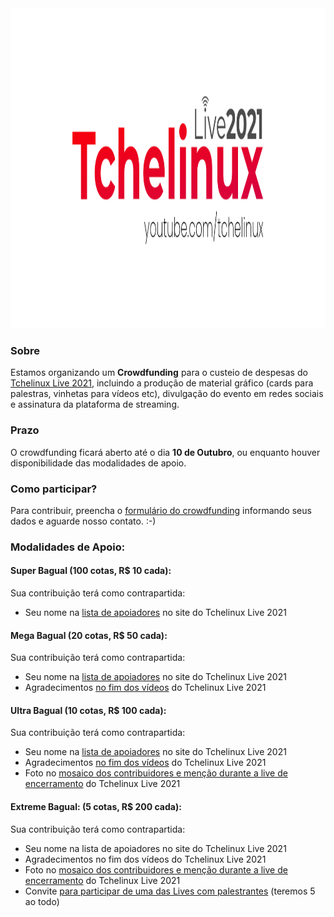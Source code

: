 
<img src="images/banner.png" alt="Crowdfunding Tchelinux Live 2021" width="1280" height="512" border="0">


### Sobre

Estamos organizando um **Crowdfunding** para o custeio de despesas do [Tchelinux Live 2021](https://live.tchelinux.org/), incluindo a produção de material gráfico (cards para palestras, vinhetas para vídeos etc), divulgação do evento em redes sociais e assinatura da plataforma de streaming.

### Prazo    

O crowdfunding ficará aberto até o dia **10 de Outubro**, ou enquanto houver disponibilidade das modalidades de apoio.

### Como participar?

Para contribuir, preencha o [formulário do crowdfunding](https://forms.gle/ToShf1MFFwiS3Day8) informando seus dados e aguarde nosso contato.  :-)

### Modalidades de Apoio:

#### Super Bagual (100 cotas, R$ 10 cada):

Sua contribuição terá como contrapartida: 

-  Seu nome na [lista de apoiadores](https://wiki.tchelinux.org/#!crowdfunding/contribuidores.md) no site do Tchelinux Live 2021

#### Mega Bagual (20 cotas, R$ 50 cada):

Sua contribuição terá como contrapartida:

-  Seu nome na [lista de apoiadores](https://wiki.tchelinux.org/#!crowdfunding/contribuidores.md) no site do Tchelinux Live 2021
-  Agradecimentos [no fim dos vídeos](https://youtu.be/NOmUIGxO6uU?t=1209) do Tchelinux Live 2021

#### Ultra Bagual (10 cotas, R$ 100 cada):

Sua contribuição terá como contrapartida:

-  Seu nome na [lista de apoiadores](https://wiki.tchelinux.org/#!crowdfunding/contribuidores.md) no site do Tchelinux Live 2021
-  Agradecimentos [no fim dos vídeos](https://youtu.be/NOmUIGxO6uU?t=1209) do Tchelinux Live 2021
-  Foto no [mosaico dos contribuidores e menção durante a live de encerramento](https://youtu.be/0pmAI0pjrwc?t=3181) do Tchelinux Live 2021

#### Extreme Bagual: (5 cotas, R$ 200 cada):

Sua contribuição terá como contrapartida:

-  Seu nome na lista de apoiadores no site do Tchelinux Live 2021
-  Agradecimentos no fim dos vídeos do Tchelinux Live 2021
-  Foto no [mosaico dos contribuidores e menção durante a live de encerramento](https://youtu.be/0pmAI0pjrwc?t=3181) do Tchelinux Live 2021
-  Convite [para participar de uma das Lives com palestrantes](https://youtu.be/t7xT7SfoVVM?t=2893) (teremos 5 ao todo)


